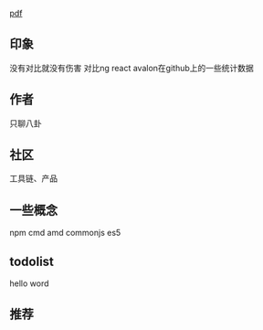 [pdf](https://github.com/redwing-team/vuejs-share/blob/master/%E5%85%A5%E9%97%A8%E9%97%B2%E8%AF%9D--%E5%BC%80%E7%AF%87.pdf)

## 印象
没有对比就没有伤害
对比ng react avalon在github上的一些统计数据

## 作者
只聊八卦

## 社区
工具链、产品

## 一些概念
npm cmd amd commonjs es5

## todolist
hello word

## 推荐

